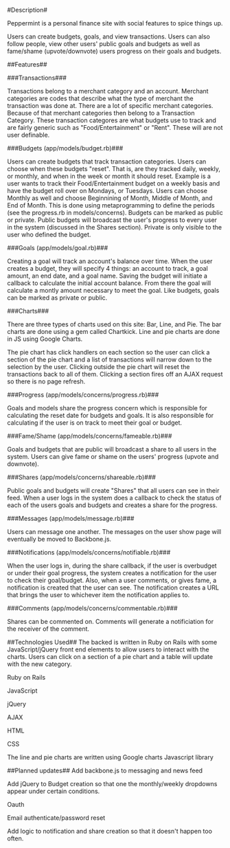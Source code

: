 #Description#

Peppermint is a personal finance site with social features to spice things up.

Users can create budgets, goals, and view transactions.  Users can also follow people, view other users' public goals and budgets as well
as fame/shame (upvote/downvote) users progress on their goals and budgets.

##Features##

###Transactions###

Transactions belong to a merchant category and an account.  Merchant categories are codes that describe what the type of merchant the transaction was done at.  There are a lot of specific merchant categories.  Because of that merchant categories then belong to a Transaction Category.  These transaction categores are what budgets use to track and are fairly generic such as "Food/Entertainment" or "Rent".  These will are not user definable.

###Budgets (app/models/budget.rb)### 

Users can create budgets that track transaction categories.  Users can choose when these budgets "reset".  That is, are they tracked daily, weekly, or monthly, and when in the week or month it should reset.  Example is a user wants to track their Food/Entertainment budget on a weekly basis and have the budget roll over on Mondays, or Tuesdays.  Users can choose Monthly as well and choose Beginnining of Month, Middle of Month, and End of Month.  This is done using metaprogramming to define the periods (see the progress.rb in models/concerns).  Budgets can be marked as public or private.  Public budgets will broadcast the user's progress to every user in the system (discussed in the Shares section).  Private is only visible to the user who defined the budget.

###Goals (app/models/goal.rb)###

Creating a goal will track an account's balance over time.  When the user creates a budget, they will specify 4 things: an account to track, a goal  amount, an end date, and a goal name.  Saving the budget will initiate a callback to calculate the initial account balance.  From there the goal will calculate a montly amount necessary to meet the goal.  Like budgets, goals can be marked as private or public.

###Charts###

There are three types of charts used on this site: Bar, Line, and Pie.  The bar charts are done using a gem called Chartkick.  Line and pie charts are done in JS using Google Charts.

The pie chart has click handlers on each section so the user can click a section of the pie chart and a list of transactions will narrow down to the selection by the user.  Clicking outside the pie chart will reset the transactions back to all of them.  Clicking a section fires off an AJAX request so there is no page refresh.

###Progress (app/models/concerns/progress.rb)###

Goals and models share the progress concern which is responsible for calculating the reset date for budgets and goals.  It is also responsible for calculating if the user is on track to meet their goal or budget.

###Fame/Shame (app/models/concerns/fameable.rb)###

Goals and budgets that are public will broadcast a share to all users in the system.  Users can give fame or shame on the users' progress (upvote and downvote).

###Shares (app/models/concerns/shareable.rb)###

Public goals and budgets will create "Shares" that all users can see in their feed.  When a user logs in the system does a callback to check the status of each of the users goals and budgets and creates a share for the progress.

###Messages (app/models/message.rb)###

Users can message one another.  The messages on the user show page will eventually be moved to Backbone.js.

###Notifications (app/models/concerns/notifiable.rb)###

When the user logs in, during the share callback, if the user is overbudget or under their goal progress, the system creates a notification for the user to check their goal/budget.  Also, when a user comments, or gives fame, a notification is created that the user can see.  The notification creates a URL that brings the user to whichever item the notification applies to.

###Comments (app/models/concerns/commentable.rb)###

Shares can be commented on.  Comments will generate a notificiation for the receiver of the comment.

##Technologies Used##
The backed is written in Ruby on Rails with some JavaScript/jQuery front end elements to allow users to interact with the charts.
Users can click on a section of a pie chart and a table will update with the new category.

Ruby on Rails

JavaScript

jQuery

AJAX

HTML

CSS

The line and pie charts are written using Google charts Javascript library

##Planned updates##
Add backbone.js to messaging and news feed

Add jQuery to Budget creation so that one the monthly/weekly dropdowns appear under certain conditions.

Oauth

Email authenticate/password reset

Add logic to notification and share creation so that it doesn't happen too often.